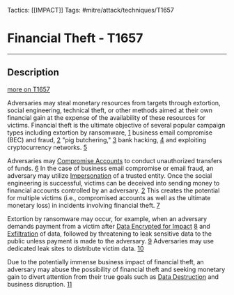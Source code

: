 Tactics: [[IMPACT]]
Tags: #mitre/attack/techniques/T1657

# Financial Theft - T1657
---
## Description
[more on T1657](https://attack.mitre.org/techniques/T1657)

Adversaries may steal monetary resources from targets through extortion, social engineering, technical theft, or other methods aimed at their own financial gain at the expense of the availability of these resources for victims. Financial theft is the ultimate objective of several popular campaign types including extortion by ransomware, [1](https://www.cisa.gov/sites/default/files/Ransomware_Trifold_e-version.pdf) business email compromise (BEC) and fraud, [2](https://www.fbi.gov/file-repository/fy-2022-fbi-congressional-report-business-email-compromise-and-real-estate-wire-fraud-111422.pdf/view) "pig butchering," [3](https://www.wired.com/story/pig-butchering-fbi-ic3-2022-report/) bank hacking, [4](https://www.justice.gov/usao-cdca/pr/3-north-korean-military-hackers-indicted-wide-ranging-scheme-commit-cyber-attacks-and) and exploiting cryptocurrency networks. [5](https://www.bbc.com/news/technology-60933174)

Adversaries may [Compromise Accounts](https://attack.mitre.org/techniques/T1586) to conduct unauthorized transfers of funds. [6](https://www.ic3.gov/Media/PDF/AnnualReport/2022_IC3Report.pdf) In the case of business email compromise or email fraud, an adversary may utilize [Impersonation](https://attack.mitre.org/techniques/T1656) of a trusted entity. Once the social engineering is successful, victims can be deceived into sending money to financial accounts controlled by an adversary. [2](https://www.fbi.gov/file-repository/fy-2022-fbi-congressional-report-business-email-compromise-and-real-estate-wire-fraud-111422.pdf/view) This creates the potential for multiple victims (i.e., compromised accounts as well as the ultimate monetary loss) in incidents involving financial theft. [7](https://www.cloudflare.com/learning/email-security/what-is-vendor-email-compromise/#:~:text=Vendor%20email%20compromise%2C%20also%20referred,steal%20from%20that%20vendor%27s%20customers.)

Extortion by ransomware may occur, for example, when an adversary demands payment from a victim after [Data Encrypted for Impact](https://attack.mitre.org/techniques/T1486)  [8](https://www.nytimes.com/2021/05/13/technology/colonial-pipeline-ransom.html) and [Exfiltration](https://attack.mitre.org/tactics/TA0010) of data, followed by threatening to leak sensitive data to the public unless payment is made to the adversary. [9](https://www.mandiant.com/resources/blog/ransomware-extortion-ot-docs) Adversaries may use dedicated leak sites to distribute victim data. [10](https://www.crowdstrike.com/blog/double-trouble-ransomware-data-leak-extortion-part-1/)

Due to the potentially immense business impact of financial theft, an adversary may abuse the possibility of financial theft and seeking monetary gain to divert attention from their true goals such as [Data Destruction](https://attack.mitre.org/techniques/T1485) and business disruption. [11](https://apnews.com/article/russia-ukraine-technology-business-europe-hacking-ce7a8aca506742ab8e8873e7f9f229c2)

